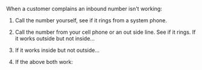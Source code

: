 When a customer complains an inbound number isn't working:

1. Call the number yourself, see if it rings from a system phone.

2. Call the number from your cell phone or an out side line. See if it rings. If it works outside but not inside...

3. If it works inside but not outside...
 
4. If the above both work:

 
